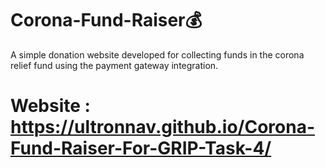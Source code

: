 # Corona-Fund-Raiser💰 
A simple donation website developed for collecting funds in the corona relief fund using the payment gateway integration.

# Website : https://ultronnav.github.io/Corona-Fund-Raiser-For-GRIP-Task-4/


